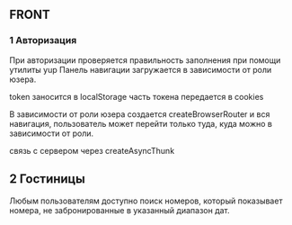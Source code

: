 ## FRONT

### 1 Авторизация

При авторизации проверяется правильность заполнения при помощи утилиты yup
Панель навигации загружается в зависимости от роли юзера.

token заносится в localStorage
часть токена передается в cookies

В зависимости от роли юзера создается createBrowserRouter
и вся навигация, пользователь может перейти только туда, куда можно в зависимости от роли.

связь с сервером через createAsyncThunk

## 2 Гостиницы

Любым пользователям доступно поиск номеров,
который показывает номера, не забронированные в указанный диапазон дат.
